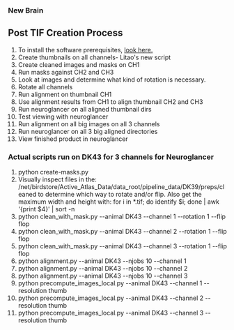 ### New Brain
## Post TIF Creation Process
1. To install the software prerequisites, [look here.](README.md)
1. Create thumbnails on all channels- Litao's new script
1. Create cleaned images and masks on CH1 
1. Run masks against CH2 and CH3 
1. Look at images and determine what kind of rotation is necessary.
1. Rotate all channels
1. Run alignment on thumbnail CH1 
1. Use alignment results from CH1 to align thumbnail CH2 and CH3
1. Run neuroglancer on all aligned thumbnail dirs
1. Test viewing with neuroglancer
1. Run alignment on all big images on all 3 channels
1. Run neuroglancer on all 3 big aligned directories
1. View finished product in neuroglancer

### Actual scripts run on DK43 for 3 channels for Neuroglancer

1. python create-masks.py 
1. Visually inspect files in the: /net/birdstore/Active_Atlas_Data/data_root/pipeline_data/DK39/preps/cleaned
to determine which way to rotate and/or flip. Also get the maximum width and height with:
for i in *.tif; do identify $i; done | awk '{print $4}' | sort -n
1. python clean_with_mask.py --animal DK43 --channel 1 --rotation 1 --flip flop
1. python clean_with_mask.py --animal DK43 --channel 2 --rotation 1 --flip flop
1. python clean_with_mask.py --animal DK43 --channel 3 --rotation 1 --flip flop
1. python alignment.py --animal DK43 --njobs 10 --channel 1
1. python alignment.py --animal DK43 --njobs 10 --channel 2
1. python alignment.py --animal DK43 --njobs 10 --channel 3
1. python precompute_images_local.py --animal DK43 --channel 1 --resolution thumb
1. python precompute_images_local.py --animal DK43 --channel 2 --resolution thumb
1. python precompute_images_local.py --animal DK43 --channel 3 --resolution thumb
